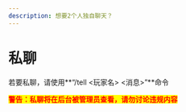 ```yaml
---
description: 想要2个人独自聊天？
---
```


# 私聊

若要私聊，请使用**“/tell <玩家名> <消息>”**命令

<mark style="color:red;">**警告：私聊将在后台被管理员查看，请勿讨论违规内容**</mark>
